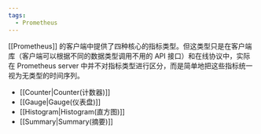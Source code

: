 ```yaml
---
tags:
  - Prometheus
---
```

[[Prometheus]] 的客户端中提供了四种核心的指标类型。但这类型只是在客户端库（客户端可以根据不同的数据类型调用不用的 API 接口）和在线协议中，实际在 Prometheus server 中并不对指标类型进行区分，而是简单地把这些指标统一视为无类型的时间序列。
- [[Counter|Counter(计数器)]]
- [[Gauge|Gauge(仪表盘)]]
- [[Histogram|Histogram(直方图)]]
- [[Summary|Summary(摘要)]]
